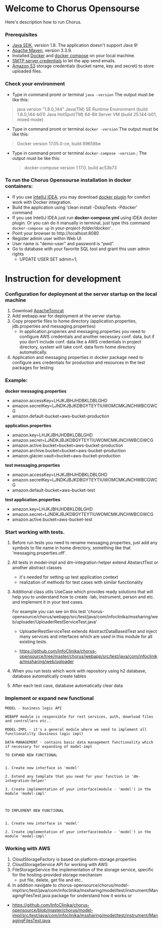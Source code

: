 # Welcome to Chorus Opensourse

Here's description how to run Chorus.

### Prerequisites

 * [Java SDK](http://www.oracle.com/technetwork/java/javase/downloads/index.html), version 1.8. The application doesn't support Java 9!
 * [Apache Maven](http://maven.apache.org), version 3.3.9.
 * Installed [Docker](https://www.docker.com/community-edition#/download) and [docker compose](https://docs.docker.com/compose/install/) on your local machine.
 * [SMTP server credentials](https://docs.aws.amazon.com/ses/latest/DeveloperGuide/smtp-credentials.html) to let the app send emails.
 * [Amazon S3](http://aws.amazon.com/s3/) storage credentials (bucket name, key and secret) to store uploaded files.

### Check your environment
 * Type in command promt or terminal `java -version` 
 The output must be like this:
 >java version "1.8.0_144"
 Java(TM) SE Runtime Environment (build 1.8.0_144-b01)
 Java HotSpot(TM) 64-Bit Server VM (build 25.144-b01, mixed mode)
 * Type in command promt or terminal `docker -version` 
  The output must be like this:
  >Docker version 17.05.0-ce, build 89658be
 * Type in command promt or terminal `docker-compose -version` ;
   The output must be like this:
   >docker-compose version 1.17.0, build ac53b73
   
### To run the Chorus Opensourse installation in docker containers:
 * If you use [IntelliJ IDEA](https://www.jetbrains.com/idea/download/), you may download [docker plugin](https://www.jetbrains.com/help/idea/docker.html) for comfort work with Docker integration.
 * Build the application using 'clean install -DskipTests -Pdocker' command
 * If you use IntelliJ IDEA just run **docker-compose.yml** using IDEA docker plugin. Or you can do it manually in terminal,
  just type this command `docker-compose up` in *your-project-folder/docker/* .
 * Point your browser to http://localhost:8080
 * Register admin user within Web UI
 * User name is "demo-user" and password is "pwd".
 * Go to database with your favorite SQL tool and grant this user admin rights
   - UPDATE USER SET admin=1;
   
   
# Instruction for development

### Configuration for deployment at the server startup on the local machine


1. Download [ApacheTomcat](https://tomcat.apache.org/download-80.cgi)       
2. Add webapp.war for deployment at the server startup.    
3. Copy propertie files to home directory (application.properties, jdb.properties and messaging.properties)
	- In application.properies and messaging.properties you need to configure AWS credentials and another necessary conf. data, 
	but if you don’t include conf. data like a AWS credentials in project directory, system will take conf. data form home directory automatically.	
4. Application and messaging properties in docker package need to configure aws credentials for production and resources in the test packages for testing

### Example:
**docker messaging.properties**
* amazon.accessKey=LHJKJBHJHDBKLDBLGHD
* amazon.secretKey=LJNDKJBJKDBGYTEYTIUWOMCMKJNCHWBCGWCG
* amazon.default-bucket=aws-bucket-production


**application.properties**

* amazon.key=LHJKJBHJHDBKLDBLGHD
* amazon.secret=LJNDKJBJKDBGYTEYTIUWOMCMKJNCHWBCGWCG
* amazon.active.bucket=bucket=aws-bucket-production
* amazon.archive.bucket=bucket=aws-bucket-production
* amazon.glacier.vault=bucket=aws-bucket-production

**test messaging.properties**

* amazon.accessKey=LHJKJBHJHDBKLDBLGHD
* amazon.secretKey=LJNDKJBJKDBGYTEYTIUWOMCMKJNCHWBCGWCG
* amazon.default-bucket=aws-bucket-test

**test application.properties**

* amazon.key=LHJKJBHJHDBKLDBLGHD
* amazon.secret=LJNDKJBJKDBGYTEYTIUWOMCMKJNCHWBCGWCG
* amazon.active.bucket=aws-bucket-test




### Start working with tests.


1. Before run tests you need to rename messaging.properties, just add any symbols to file name in home directory, something like that 'messaging.properties.off'.
2. All tests in model-impl and dm-integration-helper extend AbstarctTest or another abstract classes 
	- it's needed for setting up test application context
 	- realization of methods for test cases with similar functionality
3. Additional class utils UseCase which provides ready solutions that will help you to understand how to create 
	-lab, instrument, person and etc. and implement it in your test cases.


	For example you can see on this test 'chorus-opensource/chorus/webapp/src/test/java/com/infoclinika/mssharing/web/uploader/UploaderRestServiceTest.java'
		
	- UploaderRestServiceTest extends AbstractDataBasedTest and inject many services and interfaces which are used in this module for all existing tests.
		
	- https://github.com/InfoClinika/chorus-opensource/tree/master/chorus/webapp/src/test/java/com/infoclinika/mssharing/web/uploader
	

3. When you run tests which work with repository using h2 database, database automatically create tables 
4. After each test case, database automatically clear data


### Implement or expand new functional


    MODEL - business logic API
        
    WEBAPP module is responsible for rest services, auth, download files and controllers etc..
        
    MODEL-IMPL - it's a general module where we need to implement all functionalilty (business logic impl)
        
    DATA-MANAGEMENT - contains basic data management functionality which if necessary for expanding of model-impl
	
```
TO EXPAND NEW FUNCTIONAL

	
1. Create new interface in 'model'
	
2. Extend any template that you need for your function in 'dm-integration-helper'
	
3. Create implementation of your interface(module - 'model') in the module 'model-impl'

	

TO IMPLEMENT NEW FUNCTIONAL

	
1. Create new interface in 'model'
	
2. Create implementation of your interface(module - 'model') in the module 'model-impl'
```

### Working with AWS


1. CloudStorageFactory is based on platform-storage.properties
2. CloudStorageService API for working with AWS
3. FileStorageService the implementation of the storage service, specific for the hosting-provided storage mechanism
	- put file, delete, get file and etc..
4. In addition navigate to chorus-opensource/chorus/model-impl/src/test/java/com/infoclinika/mssharing/model/test/instrument/ManagingFilesTest.java package for understand how it works or
 - https://github.com/InfoClinika/chorus-opensource/blob/master/chorus/model-impl/src/test/java/com/infoclinika/mssharing/model/test/instrument/ManagingFilesTest.java
